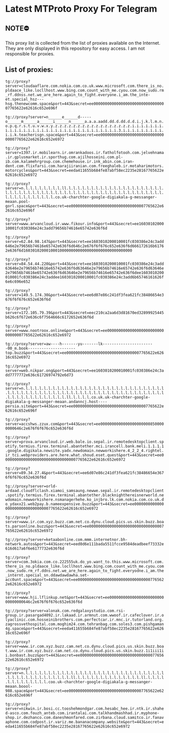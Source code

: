 # Latest MTProto Proxy For Telegram

## NOTE⛔

This proxy list is collected from the list of proxies available on the Internet. They are only displayed in this repository for easy access. I am not responsible for proxies.

## List of proxies:

`tg://proxy?server=cloudaaflare.com.nokia.com.co.uk.www.microsoft.com.there_is_no.pldaace_like.locllhost.www.bing.com.count_with_me.cyou.com.now_sudo.rm_rf.ddnss.net.we_are_here.again_to_fight.everyone.i_am.the_inte-et.special_hsz---hsg.thenewcomm.space&port=443&secret=ee000000000000000000000000000000007765622e62616c652e696f`

`tg://proxy?server=n______e______d-----o______m______a______i______n______a.a.a.aadd.dd.d.dd.d.d.i.j.k.l.m.n.o.p.q.r.s.t.u.v.w.x.y.z.z.z.z.z.z.z.z.z.z.z.z.z.z.z.z.z.i.i.i.i.i.i.i.i.i.i.i.i.i.i.i.i.i.i.i.i.i.i.i.i.i.i.i.i.i.i.i.i.3.i.i.i.i.i.i.i.i.i.i.i.k.teacherisgn.space&port=443&secret=ee000000000000000000000000000000007765622e62616c652e6972`

`tg://proxy?server=1397.ir.mobilearn.ir.omrankadoos.ir.fatholfotooh.com.jelvehnama.ir.gplusmarket.ir.sporthug.com.ajilhosseini.com.pl-ib.com.kalamehrgroup.com.chemehouse.ir.ink_abin.com.iran-dent.com.flixfarsi.com.harajiiranian.com.freeghaleb.ir.motaharimotors.motorcycles&port=443&secret=eeda411655b684fe87abf58ec2235e28167765622e62616c652e6972`

`tg://proxy?server=n.l.l.l.l.l.l.l.l.ll.l.l.l.l.l.l.l.l.l.l.l.l.l.l.l.l.l.l.l.l.l.l.l.l.l.l.l.l.l.l.l.l.l.l.l.l.l.l.l.l.l.l.l.l.l.l.l.l.l.l.l.l.l.l.l.l.l.l.l.l.l.l.l.l.l.l.l.co.uk-charchter-google-digiakala-g-messanger-meaan.pool-gorl.space&port=443&secret=ee000000000000000000000000000000007765622e62616c652e696f`

`tg://proxy?server=www.arvancloud.ir.www.fikour.info&port=443&secret=ee1603010200010001fc030386e24c3add79656b74616e65742e636f6d`

`tg://proxy?server=62.84.98.147&port=443&secret=ee1603010200010001fc030386e24c3add646e2e79656b74616e65742e636f6d646c2e676f6f676c652e636f6d666172616b61762e636f6d160301020001000100000000000000000000000000000000`

`tg://proxy?server=84.54.44.220&port=443&secret=ee1603010200010001fc030386e24c3add63646e2e79656b74616e65742e636f6d63646e2e79656b74616e65742e636f6d63646e2e79656b74616e65742e636f6d63646e2e79656b74616e65742e636f6dee1603010200010001fc030386e24c3addee1603010200010001fc030386e24c3add6b65746161626f6e6c696e652`

`tg://proxy?server=149.5.174.30&port=443&secret=ee6d07e86c241df3fea621fc38486654e3676f6f676c652e636f6d`

`tg://proxy?server=172.105.79.39&port=443&secret=eec210ca2aa6d3d81670ed32899925445b626c6f672e636c6f7564666c6172652e636f6d`

`tg://proxy?server=www.nootroox.online&port=443&secret=ee000000000000000000000000000000007765622e62616c652e6972`

`tg://proxy?server=aw----h-------yu-------lk-----------------------00_m.book---------------------top.buzz&port=443&secret=ee000000000000000000000000000000007765622e62616c652e6972`

`tg://proxy?server=web.nikpar.ong&port=443&secret=ee1603010200010001fc030386e24c3add7777772e636c61726974792e6d73`

`tg://proxy?server=n.l.l.l.l.l.l.l.l.l.l.l.l.l.l.l.l.l.l.l.l.l.l.l.l.l.l.l.l.l.l.l.l.l.l.l.l.l.l.l.l.l.l.l.l.l.l.l.l.l.l.l.l.l.l.l.l.l.l.l.l.l.l.l.l.l.l.l.l.l.l.l.l.l.l.l.l.l.l.l.ll.l.l.l.l.co.uk.uk-charchter-google-digiakala-g-messanger-meaan.andanncj.host----persia.site&port=443&secret=ee000000000000000000000000000000007765622e62616c652e696f`

`tg://proxy?server=accshws.zzux.com&port=443&secret=ee00000000000000000000008500000000646c2e676f6f676c652e636f6d`

`tg://proxy?server=prova.arvancloud.ir.web.bale.io.sepal.ir.remotedesktopclient.spotify.termius.firex.terminal.abantether.mci.irancell.bank.meli.1.1.1.1.google.digikala.newsite.yadx.newdomain.newworkishere.4_2_2_4.rightel.ir_tci.webproviders.are.here.what.shoud.eset.quest&port=443&secret=ee000000000000000000000000000000007765622e62616c652e6972`

`tg://proxy?server=89.34.27.4&port=443&secret=ee6d07e86c241df3fea621fc38486654e3676f6f676c652e636f6d`

`tg://proxy?server=orld-ardaad.cloudflclash.xiamoi_samsaung.newwe.sepal.ir.remotedesktopclient.spotify.termius.firex.terminal.abantether.blacknighthereisnerworld.newdomain.newworkishere.nsmanagerhehe.ko_injbro.lk.com.nokia.com.co.uk.do_ydaxx21.web2pay.b.nameexpensive.buzz&port=443&secret=ee000000000000000000000000000000007765622e62616c652e6972`

`tg://proxy?server=www.ir.com.xyz.buzz.cam.net.co.dynu.cloud.pics.us.skin.buzz.boats.parsonline.buzz&port=443&secret=ee000000000000000000000000000000007765622e62616c652e6972`

`tg://proxy?server=ketaabonline.com.mmm.internetnor.bh-network.autos&port=443&secret=eed0d6e111bada5511fcce9584deadbeef73332e616d617a6f6e6177732e636f6d`

`tg://proxy?server=com.3okia.com.co.222555uk.do_yo.want_to.this.www.microsoft.com.there_is_no.pldaace_like.locllhost.www.bing.com.count_with_me.cyou.com.now_sudo.rm_rf.ddns.net.we_are_here.again_to_fight.everyodne.i_am.the_internt.special_sn.ddawdawdawha.set-acc0unt.space&port=443&secret=ee000000000000000000000000000000007765622e62616c652e6972`

`tg://proxy?server=www.hji.lflinkup.net&port=443&secret=ee00000000000000000000000000000000646c2e676f6f676c652e636f6d`

`tg://proxy?server=alonak.com.redgalaxystudio.com.rsi-group.ir.pasargad4092.ir.lakaad.ir.armnut.com.wwoof.ir.cafeclover.ir.olyaclinic.com.hosseinibrothers.com.perfectcar.ir.mnc.ir.tutorland.org.zagrossvethospital.com.moghim24.com.tehranbag.com.soles3.com.pishgaman4g.space&port=443&secret=eeda411655b684fe87abf58ec2235e28167765622e62616c652e696f`

`tg://proxy?server=www.ir.com.xyz.buzz.cam.net.co.dynu.cloud.pics.us.skin.buzz.boat.www.ir.com.xyz.buzz.cam.net.co.dynu.cloud.pics.us.skin.buzz.1i1iii1ii.bonbast.buzz&port=443&secret=ee000000000000000000000000000000007765622e62616c652e6972`

`tg://proxy?server=n.l.l.l.l.l.l.l.l.l.l.l.l.l.l.l.l.l.l.l.l.l.l.l.l.l.l.l.l.l.l.l.l.l.l.l.l.l.l.l.l.l.l.l.l.l.ll.l.l.l.l.l.l.l.l.l.l.l.l.l.l.ll.l.l.l.l.l.l.l.l.l.l.l.l.l.coo.uk-charchter-google-digiakala-g-messanger-meaan.boool-988.space&port=443&secret=ee000000000000000000000000000000007765622e62616c652e696f`

`tg://proxy?server=nikwin.ir.bosi.cc.tooshehmondgar.com.hesabc_hee.ir.ntk.ir.shahed-asco.com.fouzh_anteb.com.irantalai.com.talkhandmashhad.ir.myphone-shop.ir.dezhanco.com.daneshmonfared.com.zirbana.cloud.samitco.ir.fanavaphone.com.codpost.ir.variz.me.bananacompany.website&port=443&secret=eeda411655b684fe87abf58ec2235e28167765622e62616c652e6972`


